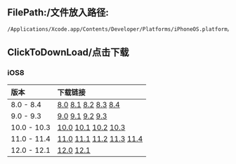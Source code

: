 ## FilePath:/文件放入路径:
```
/Applications/Xcode.app/Contents/Developer/Platforms/iPhoneOS.platform/DeviceSupport
```

## ClickToDownLoad/点击下载

### iOS8
|版本|下载链接|
|:--|:--|
|8.0 - 8.4| [8.0](https://github.com/MeteoriteMan/Assets/blob/master/DeviceSupport/8.0.zip?raw=ture) [8.1](https://github.com/MeteoriteMan/Assets/blob/master/DeviceSupport/8.1.zip?raw=ture) [8.2](https://github.com/MeteoriteMan/Assets/blob/master/DeviceSupport/8.2.zip?raw=ture) [8.3](https://github.com/MeteoriteMan/Assets/blob/master/DeviceSupport/8.3.zip?raw=ture) [8.4](https://github.com/MeteoriteMan/Assets/blob/master/DeviceSupport/8.4.zip?raw=ture) |
|9.0 - 9.3| [9.0](https://github.com/MeteoriteMan/Assets/blob/master/DeviceSupport/9.0.zip?raw=ture) [9.1](https://github.com/MeteoriteMan/Assets/blob/master/DeviceSupport/9.1.zip?raw=ture) [9.2](https://github.com/MeteoriteMan/Assets/blob/master/DeviceSupport/9.2.zip?raw=ture) [9.3](https://github.com/MeteoriteMan/Assets/blob/master/DeviceSupport/9.3.zip?raw=ture) |
|10.0 - 10.3| [10.0](https://github.com/MeteoriteMan/Assets/blob/master/DeviceSupport/10.0.zip?raw=ture) [10.1](https://github.com/MeteoriteMan/Assets/blob/master/DeviceSupport/10.1.zip?raw=ture) [10.2](https://github.com/MeteoriteMan/Assets/blob/master/DeviceSupport/10.2.zip?raw=ture) [10.3](https://github.com/MeteoriteMan/Assets/blob/master/DeviceSupport/10.3.zip?raw=ture) |
|11.0 - 11.4| [11.0](https://github.com/MeteoriteMan/Assets/blob/master/DeviceSupport/11.0.zip?raw=ture) [11.1](https://github.com/MeteoriteMan/Assets/blob/master/DeviceSupport/11.1.zip?raw=ture) [11.2](https://github.com/MeteoriteMan/Assets/blob/master/DeviceSupport/11.2.zip?raw=ture) [11.3](https://github.com/MeteoriteMan/Assets/blob/master/DeviceSupport/11.3.zip?raw=ture) [11.4](https://github.com/MeteoriteMan/Assets/blob/master/DeviceSupport/11.4.zip?raw=ture) |
|12.0 - 12.1| [12.0](https://github.com/MeteoriteMan/Assets/blob/master/DeviceSupport/12.0.zip?raw=ture) [12.1](https://github.com/MeteoriteMan/Assets/blob/master/DeviceSupport/12.1.zip?raw=ture) |